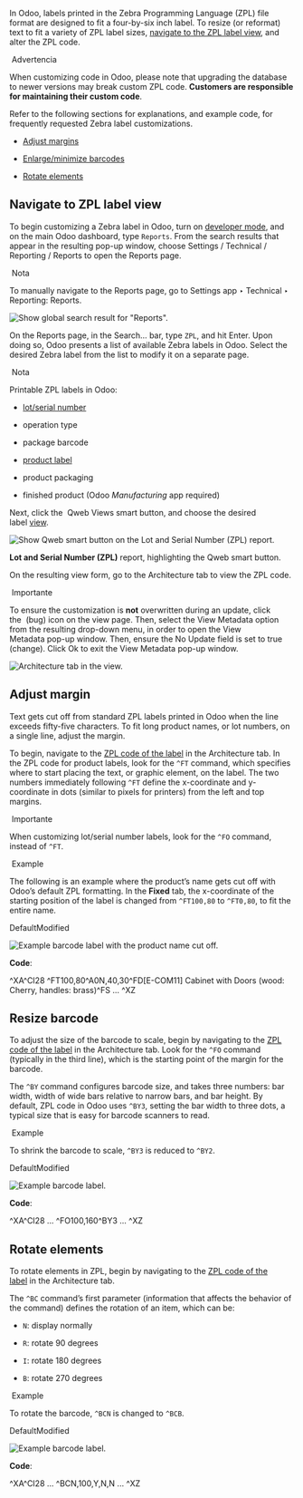 In Odoo, labels printed in the Zebra Programming Language (ZPL) file format are designed to fit a four-by-six inch label. To resize (or reformat) text to fit a variety of ZPL label sizes, [navigate to the ZPL label view](https://www.odoo.com/documentation/17.0/es/applications/inventory_and_mrp/inventory/shipping_receiving/setup_configuration/zebra.html#inventory-shipping-receiving-zpl-view), and alter the ZPL code.

 Advertencia

When customizing code in Odoo, please note that upgrading the database to newer versions may break custom ZPL code. **Customers are responsible for maintaining their custom code**.

Refer to the following sections for explanations, and example code, for frequently requested Zebra label customizations.

- [Adjust margins](https://www.odoo.com/documentation/17.0/es/applications/inventory_and_mrp/inventory/shipping_receiving/setup_configuration/zebra.html#inventory-shipping-receiving-margin)
    
- [Enlarge/minimize barcodes](https://www.odoo.com/documentation/17.0/es/applications/inventory_and_mrp/inventory/shipping_receiving/setup_configuration/zebra.html#inventory-shipping-receiving-resize)
    
- [Rotate elements](https://www.odoo.com/documentation/17.0/es/applications/inventory_and_mrp/inventory/shipping_receiving/setup_configuration/zebra.html#inventory-shipping-receiving-rotate)
    

## Navigate to ZPL label view[](https://www.odoo.com/documentation/17.0/es/applications/inventory_and_mrp/inventory/shipping_receiving/setup_configuration/zebra.html#navigate-to-zpl-label-view "Enlazar permanentemente con este título")

To begin customizing a Zebra label in Odoo, turn on [developer mode](https://www.odoo.com/documentation/17.0/es/applications/general/developer_mode.html#developer-mode), and on the main Odoo dashboard, type `Reports`. From the search results that appear in the resulting pop-up window, choose Settings / Technical / Reporting / Reports to open the Reports page.

 Nota

To manually navigate to the Reports page, go to Settings app ‣ Technical ‣ Reporting: Reports.

![Show global search result for "Reports".](https://www.odoo.com/documentation/17.0/es/_images/search.png)

On the Reports page, in the Search… bar, type `ZPL`, and hit Enter. Upon doing so, Odoo presents a list of available Zebra labels in Odoo. Select the desired Zebra label from the list to modify it on a separate page.

 Nota

Printable ZPL labels in Odoo:

- [lot/serial number](https://www.odoo.com/documentation/17.0/es/applications/inventory_and_mrp/inventory/shipping_receiving/advanced_operations_shipping/print_on_validation.html#inventory-shipping-receiving-lot-sn-labels)
    
- operation type
    
- package barcode
    
- [product label](https://www.odoo.com/documentation/17.0/es/applications/inventory_and_mrp/inventory/shipping_receiving/advanced_operations_shipping/print_on_validation.html#inventory-shipping-receiving-product-labels)
    
- product packaging
    
- finished product (Odoo _Manufacturing_ app required)
    

Next, click the  Qweb Views smart button, and choose the desired label [view](https://www.odoo.com/documentation/17.0/es/developer/reference/user_interface/view_records.html).

![Show Qweb smart button on the Lot and Serial Number (ZPL) report.](https://www.odoo.com/documentation/17.0/es/_images/qweb-views.png)

**Lot and Serial Number (ZPL)** report, highlighting the Qweb smart button.[](https://www.odoo.com/documentation/17.0/es/applications/inventory_and_mrp/inventory/shipping_receiving/setup_configuration/zebra.html#id1 "Enlace permanente a esta imagen")

On the resulting view form, go to the Architecture tab to view the ZPL code.

 Importante

To ensure the customization is **not** overwritten during an update, click the  (bug) icon on the view page. Then, select the View Metadata option from the resulting drop-down menu, in order to open the View Metadata pop-up window. Then, ensure the No Update field is set to true (change). Click Ok to exit the View Metadata pop-up window.

![Architecture tab in the view.](https://www.odoo.com/documentation/17.0/es/_images/architecture.png)

## Adjust margin[](https://www.odoo.com/documentation/17.0/es/applications/inventory_and_mrp/inventory/shipping_receiving/setup_configuration/zebra.html#adjust-margin "Enlazar permanentemente con este título")

Text gets cut off from standard ZPL labels printed in Odoo when the line exceeds fifty-five characters. To fit long product names, or lot numbers, on a single line, adjust the margin.

To begin, navigate to the [ZPL code of the label](https://www.odoo.com/documentation/17.0/es/applications/inventory_and_mrp/inventory/shipping_receiving/setup_configuration/zebra.html#inventory-shipping-receiving-zpl-view) in the Architecture tab. In the ZPL code for product labels, look for the `^FT` command, which specifies where to start placing the text, or graphic element, on the label. The two numbers immediately following `^FT` define the x-coordinate and y-coordinate in dots (similar to pixels for printers) from the left and top margins.

 Importante

When customizing lot/serial number labels, look for the `^FO` command, instead of `^FT`.

 Example

The following is an example where the product’s name gets cut off with Odoo’s default ZPL formatting. In the **Fixed** tab, the x-coordinate of the starting position of the label is changed from `^FT100,80` to `^FT0,80`, to fit the entire name.

DefaultModified

![Example barcode label with the product name cut off.](https://www.odoo.com/documentation/17.0/es/_images/default-margin.png)

**Code**:

^XA^CI28
^FT100,80^A0N,40,30^FD[E-COM11] Cabinet with Doors (wood: Cherry, handles: brass)^FS
...
^XZ

## Resize barcode[](https://www.odoo.com/documentation/17.0/es/applications/inventory_and_mrp/inventory/shipping_receiving/setup_configuration/zebra.html#resize-barcode "Enlazar permanentemente con este título")

To adjust the size of the barcode to scale, begin by navigating to the [ZPL code of the label](https://www.odoo.com/documentation/17.0/es/applications/inventory_and_mrp/inventory/shipping_receiving/setup_configuration/zebra.html#inventory-shipping-receiving-zpl-view) in the Architecture tab. Look for the `^FO` command (typically in the third line), which is the starting point of the margin for the barcode.

The `^BY` command configures barcode size, and takes three numbers: bar width, width of wide bars relative to narrow bars, and bar height. By default, ZPL code in Odoo uses `^BY3`, setting the bar width to three dots, a typical size that is easy for barcode scanners to read.

 Example

To shrink the barcode to scale, `^BY3` is reduced to `^BY2`.

DefaultModified

![Example barcode label.](https://www.odoo.com/documentation/17.0/es/_images/normal-barcode.png)

**Code**:

^XA^CI28
...
^FO100,160^BY3
...
^XZ

## Rotate elements[](https://www.odoo.com/documentation/17.0/es/applications/inventory_and_mrp/inventory/shipping_receiving/setup_configuration/zebra.html#rotate-elements "Enlazar permanentemente con este título")

To rotate elements in ZPL, begin by navigating to the [ZPL code of the label](https://www.odoo.com/documentation/17.0/es/applications/inventory_and_mrp/inventory/shipping_receiving/setup_configuration/zebra.html#inventory-shipping-receiving-zpl-view) in the Architecture tab.

The `^BC` command’s first parameter (information that affects the behavior of the command) defines the rotation of an item, which can be:

- `N`: display normally
    
- `R`: rotate 90 degrees
    
- `I`: rotate 180 degrees
    
- `B`: rotate 270 degrees
    

 Example

To rotate the barcode, `^BCN` is changed to `^BCB`.

DefaultModified

![Example barcode label.](https://www.odoo.com/documentation/17.0/es/_images/lot.png)

**Code**:

^XA^CI28
...
^BCN,100,Y,N,N
...
^XZ